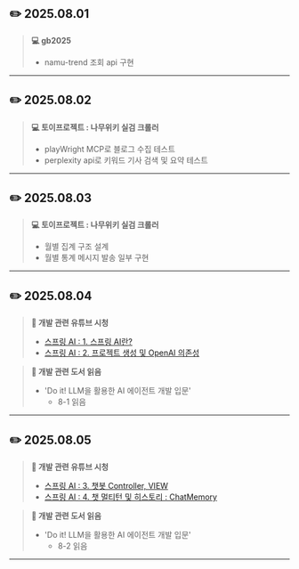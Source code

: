 ## ✏️ 2025.08.01  
> **💻 gb2025**
>   - namu-trend 조회 api 구현

---

## ✏️ 2025.08.02
> **💻 토이프로젝트 : 나무위키 실검 크롤러**
>   - playWright MCP로 블로그 수집 테스트
>   - perplexity api로 키워드 기사 검색 및 요약 테스트

---

## ✏️ 2025.08.03
> **💻 토이프로젝트 : 나무위키 실검 크롤러**
>   - 월별 집계 구조 설계
>   - 월별 통계 메시지 발송 일부 구현

---

## ✏️ 2025.08.04
> **📖 개발 관련 유튜브 시청**
>   - [스프링 AI : 1. 스프링 AI란?](https://youtu.be/-g6goXtCilM?si=43XdK-aIvb_HoL5c)
>   - [스프링 AI : 2. 프로젝트 생성 및 OpenAI 의존성](https://youtu.be/up4TrRvLI-E?si=XL8N2DMTge2eVuoX)

> **📖 개발 관련 도서 읽음**
>   - 'Do it! LLM을 활용한 AI 에이전트 개발 입문'
>       - 8-1 읽음

---

## ✏️ 2025.08.05
> **📖 개발 관련 유튜브 시청**
>   - [스프링 AI : 3. 챗봇 Controller, VIEW](https://youtu.be/SUwmtUjTArw?si=-Co8_P3cVEzOZyxc)
>   - [스프링 AI : 4. 챗 멀티턴 및 히스토리 : ChatMemory](https://youtu.be/mODouW9WaSE?si=aW9N6jmWppxFvhii)

> **📖 개발 관련 도서 읽음**
>   - 'Do it! LLM을 활용한 AI 에이전트 개발 입문'
>       - 8-2 읽음

---
